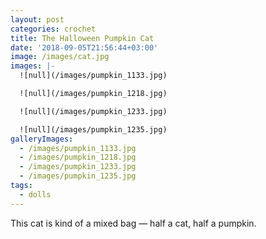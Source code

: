 ```yaml
---
layout: post
categories: crochet
title: The Halloween Pumpkin Cat
date: '2018-09-05T21:56:44+03:00'
image: /images/cat.jpg
images: |-
  ![null](/images/pumpkin_1133.jpg)

  ![null](/images/pumpkin_1218.jpg)

  ![null](/images/pumpkin_1233.jpg)

  ![null](/images/pumpkin_1235.jpg)
galleryImages:
  - /images/pumpkin_1133.jpg
  - /images/pumpkin_1218.jpg
  - /images/pumpkin_1233.jpg
  - /images/pumpkin_1235.jpg
tags:
  - dolls
---
```

This cat is kind of a mixed bag — half a cat, half a pumpkin.
